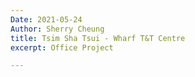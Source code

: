 ```yaml
---
Date: 2021-05-24
Author: Sherry Cheung
title: Tsim Sha Tsui - Wharf T&T Centre
excerpt: Office Project

---
```

